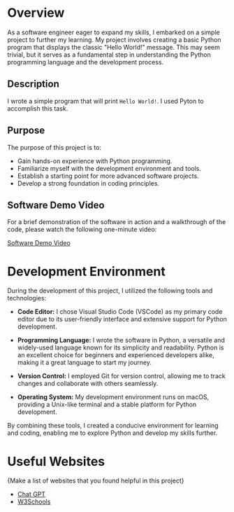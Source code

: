 # Overview

As a software engineer eager to expand my skills, I embarked on a simple project to further my learning. My project involves creating a basic Python program that displays the classic "Hello World!" message. This may seem trivial, but it serves as a fundamental step in understanding the Python programming language and the development process.

## Description

I wrote a simple program that will print `Hello World!`. I used Pyton to accomplish this task.

## Purpose

The purpose of this project is to:

- Gain hands-on experience with Python programming.
- Familiarize myself with the development environment and tools.
- Establish a starting point for more advanced software projects.
- Develop a strong foundation in coding principles.

## Software Demo Video

For a brief demonstration of the software in action and a walkthrough of the code, please watch the following one-minute video:

[Software Demo Video](https://youtu.be/GXu3zwte7co)

# Development Environment

During the development of this project, I utilized the following tools and technologies:

- **Code Editor:** I chose Visual Studio Code (VSCode) as my primary code editor due to its user-friendly interface and extensive support for Python development.

- **Programming Language:** I wrote the software in Python, a versatile and widely-used language known for its simplicity and readability. Python is an excellent choice for beginners and experienced developers alike, making it a great language to start my journey.

- **Version Control:** I employed Git for version control, allowing me to track changes and collaborate with others seamlessly.

- **Operating System:** My development environment runs on macOS, providing a Unix-like terminal and a stable platform for Python development.

By combining these tools, I created a conducive environment for learning and coding, enabling me to explore Python and develop my skills further.


# Useful Websites

{Make a list of websites that you found helpful in this project}
* [Chat GPT](https://chat.openai.com/)
* [W3Schools](https://www.w3schools.com/python/)
